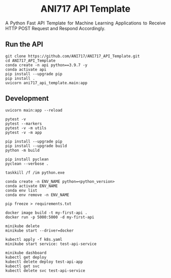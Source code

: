 <p align="center">
  <h1 align="center">ANI717 API Template</h1>
</p>

<p align="justify">
A Python Fast API Template for Machine Learning Applications to Receive HTTP POST Request and Respond Accordingly.
</p>

## Run the API
```
git clone https://github.com/ANI717/ANI717_API_Template.git
cd ANI717_API_Template
conda create -n api python==3.9.7 -y
conda activate api
pip install --upgrade pip
pip install .
uvicorn ani717_api_template.main:app
```
## Development
```
uvicorn main:app --reload
```
```
pytest -v
pytest --markers
pytest -v -m utils
pytest -v -m app
```
```
pip install --upgrade pip
pip install --upgrade build
python -m build
```
```
pip install pyclean
pyclean --verbose .
```
```
taskkill /f /im python.exe
```
```
conda create -n ENV_NAME python=<python_version>
conda activate ENV_NAME
conda env list
conda env remove -n ENV_NAME
```
```
pip freeze > requirements.txt
```
```
docker image build -t my-first-api .
docker run -p 5000:5000 -d my-first-api
```
```
minikube delete
minikube start --driver=docker

kubectl apply -f k8s.yaml
minikube start service: test-api-service

minikube dashboard
kubectl get deploy
kubectl delete deploy test-api-app
kubectl get svc
kubectl delete svc test-api-service
```
